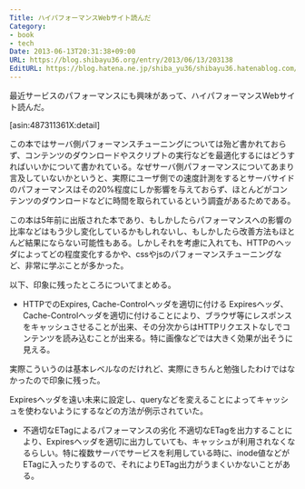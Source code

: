 ```yaml
---
Title: ハイパフォーマンスWebサイト読んだ
Category:
- book
- tech
Date: 2013-06-13T20:31:38+09:00
URL: https://blog.shibayu36.org/entry/2013/06/13/203138
EditURL: https://blog.hatena.ne.jp/shiba_yu36/shibayu36.hatenablog.com/atom/entry/11696248318754220232
---
```


最近サービスのパフォーマンスにも興味があって、ハイパフォーマンスWebサイト読んだ。

[asin:487311361X:detail]

この本ではサーバ側パフォーマンスチューニングについては殆ど書かれておらず、コンテンツのダウンロードやスクリプトの実行などを最適化するにはどうすればいいかについて書かれている。なぜサーバ側パフォーマンスについてあまり言及していないかというと、実際にユーザ側での速度計測をするとサーバサイドのパフォーマンスはその20%程度にしか影響を与えておらず、ほとんどがコンテンツのダウンロードなどに時間を取られているという調査があるためである。

この本は5年前に出版された本であり、もしかしたらパフォーマンスへの影響の比率などはもう少し変化しているかもしれないし、もしかしたら改善方法もほとんど結果にならない可能性もある。しかしそれを考慮に入れても、HTTPのヘッダによってどの程度変化するかや、cssやjsのパフォーマンスチューニングなど、非常に学ぶことが多かった。

以下、印象に残ったところについてまとめる。


* HTTPでのExpires, Cache-Controlヘッダを適切に付ける
Expiresヘッダ、Cache-Controlヘッダを適切に付けることにより、ブラウザ等にレスポンスをキャッシュさせることが出来、その分次からはHTTPリクエストなしでコンテンツを読み込むことが出来る。特に画像などでは大きく効果が出そうに見える。

実際こういうのは基本レベルなのだけれど、実際にきちんと勉強したわけではなかったので印象に残った。

Expiresヘッダを遠い未来に設定し、queryなどを変えることによってキャッシュを使わないようにするなどの方法が例示されていた。


* 不適切なETagによるパフォーマンスの劣化
不適切なETagを出力することにより、Expiresヘッダを適切に出力していても、キャッシュが利用されなくなるらしい。特に複数サーバでサービスを利用している時に、inode値などがETagに入ったりするので、それによりETag出力がうまくいかないことがある。
